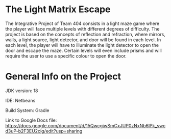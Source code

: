 # The Light Matrix Escape

The Integrative Project of Team 404 consists in a light maze game where the player will face multiple levels with different degrees of difficulty. The project is based on the concepts of reflection and refraction, where mirrors, walls, a light source, light detector, and door will be found in each level. In each level, the player will have to illuminate the light detector to open the door and escape the maze. Certain levels will even include prisms and will require the user to use a specific colour to open the door.




# General Info on the Project
JDK version: 18

IDE: Netbeans

Build System: Gradle

Link to Google Docs file: https://docs.google.com/document/d/15QwcgjwSmCxJUP0zNxNb6lPk_swcd3uP-b2F3EU2cig/edit?usp=sharing
